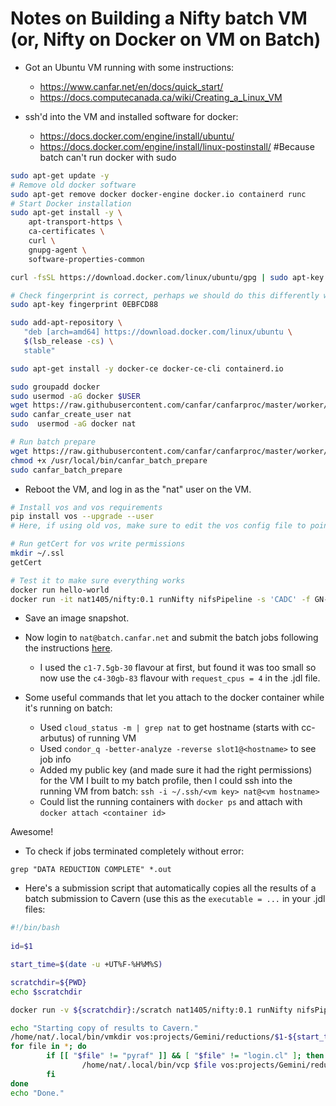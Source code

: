
# Notes on Building a Nifty batch VM (or, Nifty on Docker on VM on Batch)

- Got an Ubuntu VM running with some instructions:
	- https://www.canfar.net/en/docs/quick_start/
	- https://docs.computecanada.ca/wiki/Creating_a_Linux_VM

- ssh'd into the VM and installed software for docker:
	- https://docs.docker.com/engine/install/ubuntu/
  - https://docs.docker.com/engine/install/linux-postinstall/ #Because batch can't run docker with sudo

```bash
sudo apt-get update -y
# Remove old docker software
sudo apt-get remove docker docker-engine docker.io containerd runc
# Start Docker installation
sudo apt-get install -y \
    apt-transport-https \
    ca-certificates \
    curl \
    gnupg-agent \
    software-properties-common

curl -fsSL https://download.docker.com/linux/ubuntu/gpg | sudo apt-key add -

# Check fingerprint is correct, perhaps we should do this differently with grep or something...
sudo apt-key fingerprint 0EBFCD88

sudo add-apt-repository \
   "deb [arch=amd64] https://download.docker.com/linux/ubuntu \
   $(lsb_release -cs) \
   stable"

sudo apt-get install -y docker-ce docker-ce-cli containerd.io

sudo groupadd docker
sudo usermod -aG docker $USER
wget https://raw.githubusercontent.com/canfar/canfarproc/master/worker/bin/canfar_create_user -p /usr/local/bin && chmod +x /usr/local/bin/canfar_create_user
sudo canfar_create_user nat
sudo  usermod -aG docker nat

# Run batch prepare
wget https://raw.githubusercontent.com/canfar/canfarproc/master/worker/bin/canfar_batch_prepare -P /usr/local/bin
chmod +x /usr/local/bin/canfar_batch_prepare
sudo canfar_batch_prepare
```

- Reboot the VM, and log in as the "nat" user on the VM. 

```bash
# Install vos and vos requirements
pip install vos --upgrade --user
# Here, if using old vos, make sure to edit the vos config file to point to Cavern!

# Run getCert for vos write permissions
mkdir ~/.ssl
getCert

# Test it to make sure everything works
docker run hello-world
docker run -it nat1405/nifty:0.1 runNifty nifsPipeline -s 'CADC' -f GN-2014A-Q-85
```


- Save an image snapshot.
- Now login to `nat@batch.canfar.net` and submit the batch jobs following the instructions [here](https://www.canfar.net/en/docs/batch_processing/).
    - I used the `c1-7.5gb-30` flavour at first, but found it was too small so now use the `c4-30gb-83` flavour with `request_cpus = 4` in the .jdl file.

- Some useful commands that let you attach to the docker container while it's running on batch:
    - Used `cloud_status -m | grep nat` to get hostname (starts with cc-arbutus) of running VM
    - Used `condor_q -better-analyze -reverse slot1@<hostname>` to see job info
    - Added my public key (and made sure it had the right permissions) for the VM I built to my batch profile, then I could ssh into the running VM from batch: `ssh -i ~/.ssh/<vm key> nat@<vm hostname>`
    - Could list the running containers with `docker ps` and attach with `docker attach <container id>` 

Awesome!

- To check if jobs terminated completely without error:

`grep "DATA REDUCTION COMPLETE" *.out`


- Here's a submission script that automatically copies all the results of a batch submission to Cavern (use this as the `executable = ...` in your .jdl files:

```bash
#!/bin/bash
  
id=$1

start_time=$(date -u +UT%F-%H%M%S)

scratchdir=${PWD}
echo $scratchdir

docker run -v ${scratchdir}:/scratch nat1405/nifty:0.1 runNifty nifsPipeline -s 'CADC' -f $1

echo "Starting copy of results to Cavern."
/home/nat/.local/bin/vmkdir vos:projects/Gemini/reductions/$1-${start_time}
for file in *; do
        if [[ "$file" != "pyraf" ]] && [ "$file" != "login.cl" ]; then
                /home/nat/.local/bin/vcp $file vos:projects/Gemini/reductions/$1-${start_time}/$file
        fi
done
echo "Done."
```



















